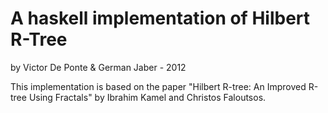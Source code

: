A haskell implementation of Hilbert R-Tree
===========================================
by Victor De Ponte & German Jaber - 2012

This implementation is based on the paper "Hilbert R-tree: An Improved R-tree Using Fractals"
by Ibrahim Kamel and Christos Faloutsos.
